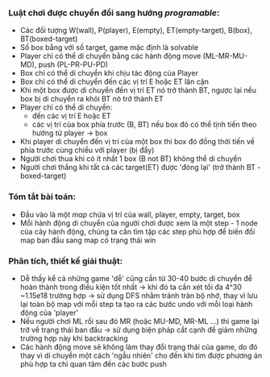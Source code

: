 ### Luật chơi được chuyển đổi sang hướng *programable*:
* Các đối tượng W(wall), P(player), E(empty), ET(empty-target), B(box), BT(boxed-target)
* Số box bằng với số target, game mặc định là solvable
* Player chỉ có thể di chuyển bằng các hành động move (ML-MR-MU-MD), push (PL-PR-PU-PD)
* Box chỉ có thể di chuyển khi chịu tác động của Player
* Box chỉ có thể di chuyển đến các vị trí E hoặc ET lân cận
* Khi một box được di chuyển đến vị trí ET nó trở thành BT, ngược lại nếu box bị di chuyển ra khỏi BT nó trở thành ET
* Player chỉ có thể di chuyển:
    - đến các vị trí E hoặc ET
    - các vị trí của box phía trước (B, BT) nếu box đó có thể tịnh tiến theo hướng từ player -> box
* Khi player di chuyển đến vị trí của một box thì box đó đồng thời tiến về phía trước cùng chiều với player (bị đẩy)
* Người chơi thua khi có ít nhất 1 box (B not BT) không thể di chuyển
* Người chơi thắng khi tất cả các target(ET) được 'đóng lại' (trở thành BT - boxed-target)

### Tóm tắt bài toán:
- Đầu vào là một *map* chứa vị trí của wall, player, empty, target, box
- Mỗi hành động di chuyển của người chơi được xem là một step - 1 node của cây hành động, chúng ta cần tìm tập các step phù hợp để biến đổi map ban đầu sang map có trạng thái win

### Phân tích, thiết kế giải thuật:
- Dễ thấy kể cả những game 'dễ' cũng cần từ 30-40 bước di chuyển để hoàn thành trong điều kiện tốt nhất -> khi đó ta cần xét tối đa 4^30 ~1.15e18 trường hợp -> sử dụng DFS nhằm tránh tràn bộ nhớ, thay vì lưu lại toàn bộ map với mỗi step ta tạo ra các bước undo với mỗi loại hành động của 'player'
- Nếu người chơi ML rồi sau đó MR (hoặc MU-MD, MR-ML ...) thì game lại trở về trạng thái ban đầu -> sử dụng biện pháp cắt cạnh để giảm những trường hợp này khi backtracking
- Các hành động move sẽ không làm thay đổi trạng thái của game, do đó thay vì di chuyển một cách 'ngẫu nhiên' cho đến khi tìm được phương án phù hợp ta chỉ quan tâm đến các bước push
